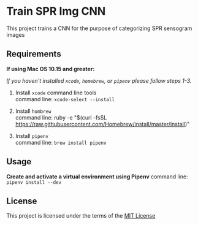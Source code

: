 Train SPR Img CNN
===============================

This project trains a CNN for the purpose of categorizing SPR sensogram images

Requirements
------------
__If using Mac OS 10.15 and greater:__

*If you haven't installed `xcode`, `homebrew`, or `pipenv` please follow steps 1-3.*

1. Install `xcode` command line tools<br/>
command line: `xcode-select --install`

2. Install `hombrew`<br/>
command line: ruby -e "$(curl -fsSL https://raw.githubusercontent.com/Homebrew/install/master/install)"

3. Install `pipenv`<br/>
command line: `brew install pipenv`

Usage
-----

__Create and activate a virtual environment using Pipenv__
command line: `pipenv install --dev`<br/>


 
License
-------
This project is licensed under the terms of the [MIT License](/LICENSE)
